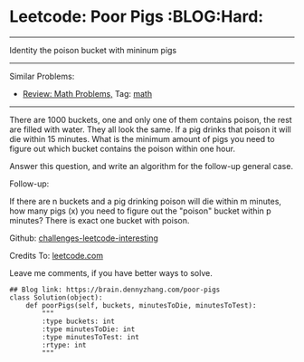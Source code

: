 # Leetcode: Poor Pigs     :BLOG:Hard:


---

Identity the poison bucket with mininum pigs  

---

Similar Problems:  
-   [Review: Math Problems,](https://brain.dennyzhang.com/review-math) Tag: [math](https://brain.dennyzhang.com/tag/math)

---

There are 1000 buckets, one and only one of them contains poison, the rest are filled with water. They all look the same. If a pig drinks that poison it will die within 15 minutes. What is the minimum amount of pigs you need to figure out which bucket contains the poison within one hour.  

Answer this question, and write an algorithm for the follow-up general case.  

Follow-up:  

If there are n buckets and a pig drinking poison will die within m minutes, how many pigs (x) you need to figure out the "poison" bucket within p minutes? There is exact one bucket with poison.  

Github: [challenges-leetcode-interesting](https://github.com/DennyZhang/challenges-leetcode-interesting/tree/master/poor-pigs)  

Credits To: [leetcode.com](https://leetcode.com/problems/poor-pigs/description/)  

Leave me comments, if you have better ways to solve.  

    ## Blog link: https://brain.dennyzhang.com/poor-pigs
    class Solution(object):
        def poorPigs(self, buckets, minutesToDie, minutesToTest):
            """
            :type buckets: int
            :type minutesToDie: int
            :type minutesToTest: int
            :rtype: int
            """